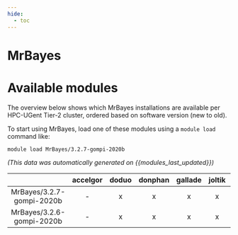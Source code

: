 ```yaml
---
hide:
  - toc
---
```


MrBayes
=======

# Available modules


The overview below shows which MrBayes installations are available per HPC-UGent Tier-2 cluster, ordered based on software version (new to old).

To start using MrBayes, load one of these modules using a `module load` command like:

```shell
module load MrBayes/3.2.7-gompi-2020b
```

*(This data was automatically generated on {{modules_last_updated}})*  

| |accelgor|doduo|donphan|gallade|joltik|shinx|skitty|
| :---: | :---: | :---: | :---: | :---: | :---: | :---: | :---: |
|MrBayes/3.2.7-gompi-2020b|-|x|x|x|x|-|x|
|MrBayes/3.2.6-gompi-2020b|-|x|x|x|x|-|x|
